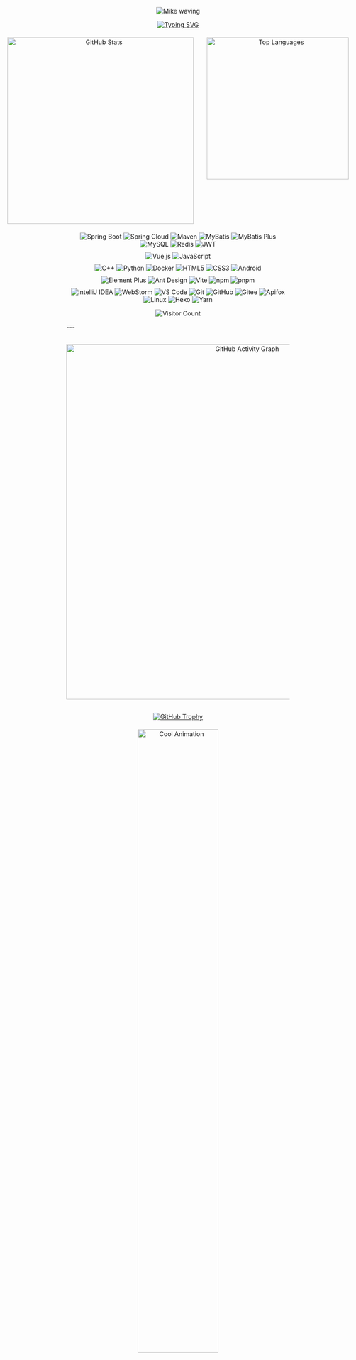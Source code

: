 <!-- 顶部动效标题，保持原来，调整尺寸和居中 -->
<p align="center">
  <img src="https://capsule-render.vercel.app/api?type=waving&color=timeGradient&height=280&&section=header&text=Mike&fontSize=90&fontAlign=50&fontAlignY=30&desc=HI&descAlign=50&descSize=30&descAlignY=60&animation=twinkling" alt="Mike waving" />
</p>

<!-- 打字动画居中显示 -->
<p align="center">
  <a href="https://git.io/typing-svg" target="_blank" rel="noopener noreferrer">
    <img src="https://readme-typing-svg.demolab.com?font=Fira+Code&pause=600&center=true&width=450&lines=Welcome+to+my+GitHub" alt="Typing SVG" />
  </a>
</p>

<!-- 统计卡片：左右排列，加入外边距，整体居中 -->
<div align="center" style="display: flex; justify-content: center; gap: 30px; margin: 20px 0;">
  <img width="420" src="https://github-readme-stats.vercel.app/api?username=MikeColeone&theme=transparent&include_all_commits=true&show_icons=true&hide_border=true" alt="GitHub Stats" />
  <img width="320" src="https://github-readme-stats.vercel.app/api/top-langs/?username=MikeColeone&theme=transparent&hide_border=true&layout=donut-vertical&langs_count=6" alt="Top Languages" />
</div>

<!-- 技术栈图标区域，分段排布，留白更均匀 -->
<p align="center" style="margin: 20px 0 10px;">
  <!-- 后端技术 -->
  <img src="https://img.shields.io/badge/Boot-white?logo=springboot&labelColor=white&color=%236DB33F" alt="Spring Boot" />
  <img src="https://img.shields.io/badge/Cloud-white?logo=spring&labelColor=white&color=%236DB33F" alt="Spring Cloud" />
  <img src="https://img.shields.io/badge/maven-%23C71A36?logo=apache%20maven&logoColor=%23C71A36&labelColor=white" alt="Maven" />
  <img src="https://img.shields.io/badge/mybatis-blue" alt="MyBatis" />
  <img src="https://img.shields.io/badge/mybatis%20plus-red" alt="MyBatis Plus" />
  <img src="https://img.shields.io/badge/MySQL-white?logo=mysql&logoColor=%234479A1&labelColor=white&color=%234479A1" alt="MySQL" />
  <img src="https://img.shields.io/badge/redis-%23DC382D?logo=redis&labelColor=white&color=red" alt="Redis" />
  <img src="https://img.shields.io/badge/JWT-white?logo=jsonwebtokens&logoColor=white&labelColor=blue&color=red" alt="JWT" />
</p>

<p align="center" style="margin: 10px 0;">
  <!-- 前端技术 -->
  <img src="https://img.shields.io/badge/-Vue.js-3f745c?style=flat-square&logo=Vue.js" alt="Vue.js" />
  <img src="https://img.shields.io/badge/JavaScript-white?style=social&logo=javascript&logoColor=%23F7DF1E&labelColor=white&color=%23F7DF1E" alt="JavaScript" />
</p>

<p align="center" style="margin: 10px 0;">
  <!-- 其他语言及工具 -->
  <img src="https://img.shields.io/badge/C%2B%2B-blue?logo=C%2B%2B&logoColor=white" alt="C++" />
  <img src="https://img.shields.io/badge/-Python-white?&logo=Python&logoColor=%232496ED&labelColor=white&color=%232496ED" alt="Python" />
  <img src="https://img.shields.io/badge/Docker-white?logo=docker&logoColor=%232496ED&labelColor=white&color=%232496ED" alt="Docker" />
  <img src="https://img.shields.io/badge/-HTML5-E34F26?style=flat-square&logo=html5&logoColor=white" alt="HTML5" />
  <img src="https://img.shields.io/badge/-CSS3-red?style=flat-square&logo=css3" alt="CSS3" />
  <img src="https://img.shields.io/badge/Android-3DDC84?style=flat-square&logo=android&logoColor=white" alt="Android" />
</p>

<p align="center" style="margin: 10px 0;">
  <!-- UI组件及包管理 -->
  <img src="https://img.shields.io/badge/element%2B-white?logo=e&logoColor=blue&labelColor=white&color=blue" alt="Element Plus" />
  <img src="https://img.shields.io/badge/Ant%20Design-blue?logo=antdesign&logoColor=%230170FE&labelColor=white" alt="Ant Design" />
  <img src="https://img.shields.io/badge/Vite-white?style=social&logo=vite&logoColor=%23646CFF&labelColor=white" alt="Vite" />
  <img src="https://img.shields.io/badge/npm-white?logo=npm&logoColor=%23CB3837&labelColor=white&color=%23CB3837" alt="npm" />
  <img src="https://img.shields.io/badge/pnpm-white?logo=pnpm&labelColor=white&color=%23F69220" alt="pnpm" />
</p>

<p align="center" style="margin: 10px 0;">
  <!-- 开发工具 -->
  <img src="https://img.shields.io/badge/Intellij%20IDEA-blue?logo=intellijidea&logoColor=black" alt="IntelliJ IDEA" />
  <img src="https://img.shields.io/badge/WebStorm-blue?logo=WebStorm&logoColor=black" alt="WebStorm" />
  <img src="https://img.shields.io/badge/-VS%20Code-007ACC?style=flat-square&logo=Visual%20Studio%20Code&logoColor=fff" alt="VS Code" />
  <img src="https://img.shields.io/badge/-Git-FCC624?style=flat-square&logo=git" alt="Git" />
  <img src="https://img.shields.io/badge/GitHub-black?logo=GitHub&logoColor=white" alt="GitHub" />
  <img src="https://img.shields.io/badge/Gitee-red?logo=Gitee&logoColor=white" alt="Gitee" />
  <img src="https://img.shields.io/badge/Apifox-red?logo=Apifox&logoColor=white" alt="Apifox" />
  <img src="https://img.shields.io/badge/Linux-white?logo=linux&logoColor=blue&labelColor=white&color=blue" alt="Linux" />
  <img src="https://img.shields.io/badge/hexo-white?logo=hexo" alt="Hexo" />
  <img src="https://img.shields.io/badge/Yarn-white?logo=yarn&logoColor=%232C8EBB&labelColor=white&color=%232C8EBB" alt="Yarn" />
  
<p align="center">
  <img src="https://visitor-badge.laobi.icu/badge?page_id=MikeColeone.MikeColeone" alt="Visitor Count" />
</p>
</p>
---

<!-- 活动图谱居中且宽度限制 -->
<div align="center" style="margin: 30px 0;">
  <img width="800" src="https://github-readme-activity-graph.vercel.app/graph?username=MikeColeone&theme=github-compact&hide_border=true&area=true" alt="GitHub Activity Graph" />
</div>

<!-- 奖杯展示居中 -->
<p align="center">
  <a href="https://github.com/ryo-ma/github-profile-trophy" target="_blank" rel="noopener noreferrer">
    <img src="https://github-profile-trophy.vercel.app/?username=MikeColeone&theme=onedark" alt="GitHub Trophy" />
  </a>
</p>

<!-- 动态GIF居中，适当缩小避免拉伸过宽 -->
<p align="center" style="margin-top: 20px;">
  <img width="60%" src="https://img2.imgtp.com/2024/04/03/WS7f3suw.gif" alt="Cool Animation" />
</p>

